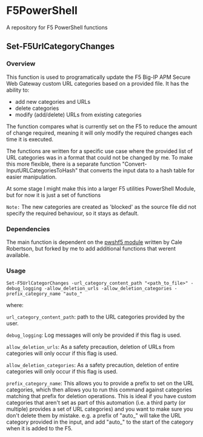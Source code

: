 # F5PowerShell
A repository for F5 PowerShell functions


## Set-F5UrlCategoryChanges

### Overview
This function is used to programatically update the F5 Big-IP APM Secure Web Gateway custom URL categories based on a provided file. It has the ability to:
* add new categories and URLs
* delete categories
* modify (add/delete) URLs from existing categories


The function compares what is currently set on the F5 to reduce the amount of change required, meaning it will only modify the required changes each time it is executed.

The functions are written for a specific use case where the provided list of URL categories was in a format that could not be changed by me.
To make this more flexible, there is a separate function "Convert-InputURLCategoriesToHash" that converts the input data to a hash table for easier manipulation. 

At some stage I might make this into a larger F5 utilities PowerShell Module, but for now it is just a set of functions


`Note:` The new categories are created as 'blocked' as the source file did not specify the required behaviour, so it stays as default.

### Dependencies

The main function is dependent on the [pwshf5 module](https://github.com/21buckets/pwshf5) written by Cale Robertson, but forked by me to add additional functions that werent available. 


### Usage

`Set-F5UrlCategorChanges -url_category_content_path "<path_to_file>" -debug_logging -allow_deletion_urls -allow_deletion_categories -prefix_category_name "auto_"`

where:

`url_category_content_path`: path to the URL categories provided by the user.   

`debug_logging`: Log messages will only be provided if this flag is used.  

`allow_deletion_urls`: As a safety precaution, deletion of URLs from categories will only occur if this flag is used. 

`allow_deletion_categories`: As a safety precaution, deletion of entire categories will only occur if this flag is used. 

`prefix_category_name`: This allows you to provide a prefix to set on the URL categories, which then allows you to run this command against categories matching that prefix for deletion operations. This is ideal if you have custom categories that aren't set as part of this automation (i.e. a third party (or multiple) provides a set of URL categories) and  you want to make sure you don't delete them by mistake.
e.g. a prefix of "auto_" will take the URL category provided in the input, and add "auto_" to the start of the category when it is added to the F5.

